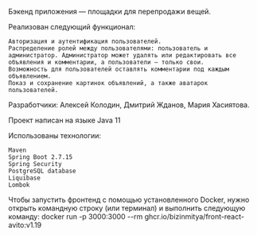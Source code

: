 Бэкенд приложения — площадки для перепродажи вещей.

Реализован следующий функционал:

    Авторизация и аутентификация пользователей.
    Распределение ролей между пользователями: пользователь и администратор. Администратор может удалять или редактировать все объявления и комментарии, а пользователи — только свои.
    Возможность для пользователей оставлять комментарии под каждым объявлением.
    Показ и сохранение картинок объявлений, а также аватарок пользователей.

Разработчики: Алексей Колодин, Дмитрий Жданов, Мария Хасиятова.

Проект написан на языке Java 11

Использованы технологии:

    Maven
    Spring Boot 2.7.15
    Spring Security
    PostgreSQL database
    Liquibase
    Lombok

Чтобы запустить фронтенд с помощью установленного Docker, нужно открыть командную строку (или терминал) и выполнить следующую команду: docker run -p 3000:3000 --rm ghcr.io/bizinmitya/front-react-avito:v1.19
